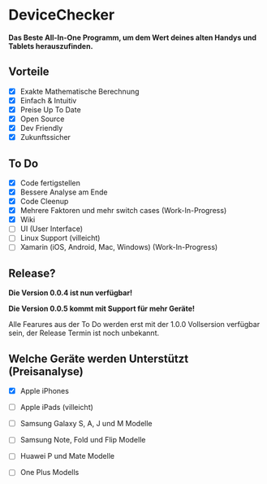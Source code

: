 # DeviceChecker

**Das Beste All-In-One Programm, um dem Wert deines alten Handys und Tablets herauszufinden.**

## Vorteile

- [X] Exakte Mathematische Berechnung
- [X] Einfach & Intuitiv
- [X] Preise Up To Date
- [X] Open Source
- [X] Dev Friendly
- [X] Zukunftssicher

## To Do
- [X] Code fertigstellen
- [X] Bessere Analyse am Ende
- [X] Code Cleenup
- [X] Mehrere Faktoren und mehr switch cases (Work-In-Progress)
- [X] Wiki
- [ ] UI (User Interface)
- [ ] Linux Support (villeicht)
- [ ] Xamarin (iOS, Android, Mac, Windows) (Work-In-Progress)

## Release?

**Die Version 0.0.4 ist nun verfügbar!**

**Die Version 0.0.5 kommt mit Support für mehr Geräte!**

Alle Fearures aus der To Do werden erst mit der 1.0.0 Vollsersion verfügbar sein, der Release Termin ist noch unbekannt.

## Welche Geräte werden Unterstützt (Preisanalyse)
- [X] Apple iPhones
- [ ] Apple iPads (villeicht)
- [ ] Samsung Galaxy S, A, J und M Modelle
- [ ] Samsung Note, Fold und Flip Modelle
- [ ] Huawei P und Mate Modelle
- [ ] One Plus Modells 

